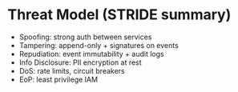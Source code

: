 # Threat Model (STRIDE summary)
- Spoofing: strong auth between services
- Tampering: append-only + signatures on events
- Repudiation: event immutability + audit logs
- Info Disclosure: PII encryption at rest
- DoS: rate limits, circuit breakers
- EoP: least privilege IAM
